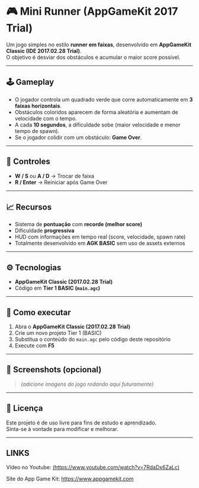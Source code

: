 # 🎮 Mini Runner (AppGameKit 2017 Trial)

Um jogo simples no estilo **runner em faixas**, desenvolvido em **AppGameKit Classic (IDE 2017.02.28 Trial)**.  
O objetivo é desviar dos obstáculos e acumular o maior score possível.  

---

## 🕹️ Gameplay
- O jogador controla um quadrado verde que corre automaticamente em **3 faixas horizontais**.  
- Obstáculos coloridos aparecem de forma aleatória e aumentam de velocidade com o tempo.  
- A cada **10 segundos**, a dificuldade sobe (maior velocidade e menor tempo de spawn).  
- Se o jogador colidir com um obstáculo: **Game Over**.  

---

## 🎯 Controles
- **W / S** ou **A / D** → Trocar de faixa  
- **R / Enter** → Reiniciar após Game Over  

---

## 📈 Recursos
- Sistema de **pontuação** com **recorde (melhor score)**  
- Dificuldade **progressiva**  
- HUD com informações em tempo real (score, velocidade, spawn rate)  
- Totalmente desenvolvido em **AGK BASIC** sem uso de assets externos  

---

## ⚙️ Tecnologias
- **AppGameKit Classic (2017.02.28 Trial)**  
- Código em **Tier 1 BASIC (`main.agc`)**  

---

## 🚀 Como executar
1. Abra o **AppGameKit Classic (2017.02.28 Trial)**  
2. Crie um novo projeto Tier 1 (BASIC)  
3. Substitua o conteúdo do `main.agc` pelo código deste repositório  
4. Execute com **F5**  

---

## 📸 Screenshots (opcional)
> *(adicione imagens do jogo rodando aqui futuramente)*  

---

## 📜 Licença
Este projeto é de uso livre para fins de estudo e aprendizado.  
Sinta-se à vontade para modificar e melhorar.  

---

## LINKS
Vídeo no Youtube: [(https://www.youtube.com/watch?v=7RdaDx6ZaLc)](https://www.youtube.com/watch?v=7RdaDx6ZaLc)

Site do App Game Kit: https://www.appgamekit.com
